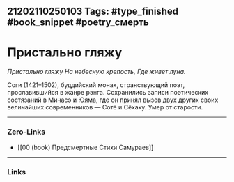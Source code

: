 21202110250103
Tags: #type_finished #book_snippet #poetry_смерть
---
# Пристально гляжу

*Пристально гляжу
На небесную крепость,
Где живет луна.*

Соги (1421–1502), буддийский монах, странствующий поэт, прославившийся в жанре рэнга. Сохранились записи поэтических состязаний в Минасэ и Юяма, где он принял вызов двух других своих величайших современников — Сотё и Сёхаку. Умер от старости. 

---
### Zero-Links
- [[00 (book) Предсмертные Стихи Самураев]]
---
### Links

